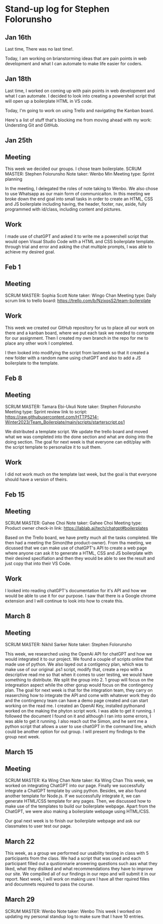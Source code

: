 # Stand-up log for Stephen Folorunsho

## Jan 16th

Last time, There was no last time!.

Today, I am working on brianstorming ideas that are pain points in web development and what I can automate to make life easier for coders.

## Jan 18th

Last time, I worked on coming up with pain points in web development and what I can automate. I decided to look into creating a powershell script that will open up a boilerplate HTML in VS code.

Today, I'm going to work on using Trello and navigating the Kanban board.

Here's a list of stuff that's blocking me from moving ahead with my work:
Understing Git and GitHub.

## Jan 25th

## Meeting
This week we decided our groups. I chose team boilerplate. 
SCRUM MASTER: Stephen Folorunsho
Note taker: Wenbo Min
Meeting type: Sprint planning

In the meeting, I delegated the roles of note taking to Wenbo. We also chose to use Whatsapp as our main form of communicaiton.
In this meeting we broke down the end goal into small tasks in order to create an HTML, CSS and JS boilerplate including having, the header, footer, nav, aside, fully programmed with id/class, including content and pictures.

## Work
I made use of chatGPT and asked it to write me a powershell script that would open Visual Studio Code with a HTML and CSS boilerplate template. through trial and error and asking the chat multiple prompts, I was able to achieve my desired goal. 



## Feb 1

## Meeting
SCRUM MASTER: Sophia Scott
Note taker: Wingo Chan
Meeting type:  Daily scrum
link to trello board: https://trello.com/b/NzixqsS2/team-boilerplate

## Work
This week we created our GitHub repository for us to place all our work on there and a kanban board, where we put each task we needed to compete for our assignment. Then I created my own branch in the repo for me to place any other work I completed. 

I then looked into modifying the script from lastweek so that it created a new folder with a random name using chatGPT and also to add a JS boilerplate to the template.


## Feb 8

## Meeting
SCRUM MASTER: Tamara Ebi-Ukuli
Note taker: Stephen Folorunsho
Meeting type:  Sprint review
link to script: https://raw.githubusercontent.com/HTTP5214-Winter2023/Team_Boilerplate/main/scripts/starterscript.ps1

We distributed a template script. We update the trello board and moved what we was completed into the done section and what are doing into the doing section. 
The goal for next week is that everyone can edit/play with the script template to personalize it to suit them. 

## Work
I did not work much on the template last week, but the goal is that everyone should have a version of theirs.


## Feb 15
## Meeting
SCRUM MASTER: Gahee Choi
Note taker: Gahee Choi
Meeting type: Product owner check-in
link: https://lablab.ai/tech/chatgpt#boilerplates

Based on the Trello board, we have pretty much all the tasks completed. We then had a meeting the Simon(the product-owner). 
From tha meeting, we dicussed that we can make use of chatGPT's API to create a web page where anyone can ask it to generate a HTML, CSS and JS boilerplate with their desired specifiation and then they would be able to see the result and just copy that into their VS Code.

## Work
I looked into reading chatGPT's documentation for it's API and how we would be able to use it for our purpose. I saw that there is a Google chrome extension and I will continue to look into how to create this. 


## March 8
## Meeting
SCRUM MASTER: Nikhil Sarker
Note taker: Stephen Folorunsho

This week, we researched using the OpenAi API for chatGPT and how we would integrated it to our project. We found a couple of scripts online that made use of python. We also layed out a contigency plan, which was to make use of our original .ps1 script, modify that, create a repo with a descriptive read me so that when it comes to user testing, we would have something to distribute. We split the group into 2. 1 group will focus on the integreation aspect while the other gorup would focus on the contingency plan. The goal for next week is that for the integration team, they carry on reaserching how to integrate the API and come with whatever work they do and the contingency team can have a demo page created and can start working on the read me.
I created an OpenAI Key, installed pythonand worked on the making the phyton script work. I was able to get it running. I followed the document I found on it and although I ran into some errors, I was able to get it running. I also reach out the Simon, and he sent me a python script that allows a user to use chatGPT in the command line, which could be another option for out group. I will present my findings to the group next week. 



## March 15
## Meeting
SCRUM MASTER: Ka Wing Chan
Note taker: Ka Wing Chan
This week, we worked on integrating ChatGPT into our page. Finally we successfully integrate a ChatGPT template by using python. Besides, we also found another template for Node.js. If we successfully integrate it, we can generate HTML/CSS template for any pages. Then, we discussed how to make use of the templates to build our boilerplate webpage. Apart from the ChatGPT, we were also making a boilerplate webpage using HTML/CSS.

Our goal next week is to finish our boilerplate webpage and ask our classmates to user test our page.


## March 22

This week, as a group we performed our usability testing in class with 5 participants from the class. We had a script that was used and each participant filled out a qustionnarie answering questions such aas what they liked, what they disliked and what recommendations they have to improve our site. We compilled all of our findings in our repo and will submit it in our report. 
Next week, I will work on making usre I have all ther rquired filles and documnets required to pass the course. 



## March 29
SCRUM MASTER: Wenbo
Note taker: Wenbo
This week I worked on updating my personal standup log to make sure that I have 10 entries.

